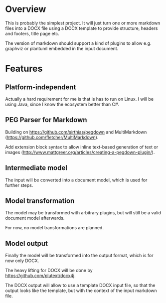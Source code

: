 # Overview

This is probably the simplest project. It will just turn one or more markdown
files into a DOCX file using a DOCX template to provide structure, headers
and footers, title page etc.

The version of markdown should support a kind of plugins to allow e.g.
graphviz or plantuml embedded in the input document.

# Features

## Platform-independent

Actually a hard requirement for me is that is has to run on Linux.
I will be using Java, since I know the ecosystem better than C#.

## PEG Parser for Markdown

Building on https://github.com/sirthias/pegdown and MultiMarkdown
(https://github.com/fletcher/MultiMarkdown).

Add extension block syntax to allow inline text-based generation of text or
images (http://www.mattgreer.org/articles/creating-a-pegdown-plugin/).

## Intermediate model

The input will be converted into a document model, which is used for further
steps.

## Model transformation

The model may be transformed with arbitrary plugins, but will still be a
valid document model afterwards.

For now, no model transformations are planned.

## Model output

Finally the model will be transformed into the output format, which is for now
only DOCX.

The heavy lifting for DOCX will be done by https://github.com/plutext/docx4j.

The DOCX output will allow to use a template DOCX input file, so that the
output looks like the template, but with the context of the input markdown
file.


